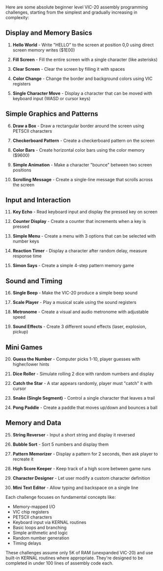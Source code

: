 Here are some absolute beginner level VIC-20 assembly programming challenges, starting from the simplest and gradually increasing in complexity:

## Display and Memory Basics

1. **Hello World** - Write "HELLO" to the screen at position 0,0 using direct screen memory writes ($1E00)

2. **Fill Screen** - Fill the entire screen with a single character (like asterisks)

3. **Clear Screen** - Clear the screen by filling it with spaces

4. **Color Change** - Change the border and background colors using VIC registers

5. **Single Character Move** - Display a character that can be moved with keyboard input (WASD or cursor keys)

## Simple Graphics and Patterns

6. **Draw a Box** - Draw a rectangular border around the screen using PETSCII characters

7. **Checkerboard Pattern** - Create a checkerboard pattern on the screen

8. **Color Bars** - Create horizontal color bars using the color memory ($9600)

9. **Simple Animation** - Make a character "bounce" between two screen positions

10. **Scrolling Message** - Create a single-line message that scrolls across the screen

## Input and Interaction

11. **Key Echo** - Read keyboard input and display the pressed key on screen

12. **Counter Display** - Create a counter that increments when a key is pressed

13. **Simple Menu** - Create a menu with 3 options that can be selected with number keys

14. **Reaction Timer** - Display a character after random delay, measure response time

15. **Simon Says** - Create a simple 4-step pattern memory game

## Sound and Timing

16. **Single Beep** - Make the VIC-20 produce a simple beep sound

17. **Scale Player** - Play a musical scale using the sound registers

18. **Metronome** - Create a visual and audio metronome with adjustable speed

19. **Sound Effects** - Create 3 different sound effects (laser, explosion, pickup)

## Mini Games

20. **Guess the Number** - Computer picks 1-10, player guesses with higher/lower hints

21. **Dice Roller** - Simulate rolling 2 dice with random numbers and display

22. **Catch the Star** - A star appears randomly, player must "catch" it with cursor

23. **Snake (Single Segment)** - Control a single character that leaves a trail

24. **Pong Paddle** - Create a paddle that moves up/down and bounces a ball

## Memory and Data

25. **String Reverser** - Input a short string and display it reversed

26. **Bubble Sort** - Sort 5 numbers and display them

27. **Pattern Memorizer** - Display a pattern for 2 seconds, then ask player to recreate it

28. **High Score Keeper** - Keep track of a high score between game runs

29. **Character Designer** - Let user modify a custom character definition

30. **Mini Text Editor** - Allow typing and backspace on a single line

Each challenge focuses on fundamental concepts like:
- Memory-mapped I/O
- VIC chip registers
- PETSCII characters
- Keyboard input via KERNAL routines
- Basic loops and branching
- Simple arithmetic and logic
- Random number generation
- Timing delays

These challenges assume only 5K of RAM (unexpanded VIC-20) and use built-in KERNAL routines where appropriate. They're designed to be completed in under 100 lines of assembly code each.
